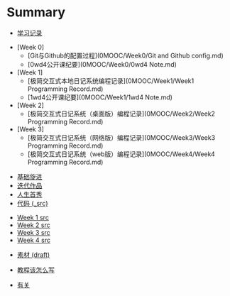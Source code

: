 # Summary
- [学习记录](0MOOC/README.md)
 + [Week 0]
   * [Git与Github的配置过程](0MOOC/Week0/Git and Github config.md)
   * [0wd4公开课纪要](0MOOC/Week0/0wd4 Note.md)
 + [Week 1]
   * [极简交互式本地日记系统编程记录](0MOOC/Week1/Week1 Programming Record.md)
   * [1wd4公开课纪要](0MOOC/Week1/1wd4 Note.md)
 + [Week 2]
   * [极简交互式日记系统（桌面版）编程记录](0MOOC/Week2/Week2 Programming Record.md)
 + [Week 3]
   * [极简交互式日记系统（网络版）编程记录](0MOOC/Week3/Week3 Programming Record.md)
   * [极简交互式日记系统（web版）编程记录](0MOOC/Week4/Week4 Programming Record.md)
- [基础旋进](1sTry/README.md)
- [迭代作品](2nDev/README.md)
- [人生首秀](3rDemo/README.md)
- [代码 (_src)](_src/README.md)
 + [Week 1 src](_src/om2py0w/0wex1/README.md)
 + [Week 2 src](_src/om2py2w/2wex0/README.md)
 + [Week 3 src](_src/om2py3w/3wex0/README.md)
 + [Week 4 src](_src/om2py4w/4wex0/README.md)
- [素材 (draft)](draft/README.md)
 + [教程该怎么写](draft/how2tutorial.md)
- [有关](ABOUT.md)
